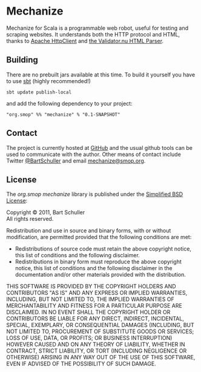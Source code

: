 # Mechanize

Mechanize for Scala is a programmable web robot, useful for testing and scraping websites. It understands both the HTTP protocol and HTML, thanks to [Apache HttpClient](http://hc.apache.org/httpcomponents-client-ga/) and [the Validator.nu HTML Parser](http://about.validator.nu/htmlparser/).

## Building

There are no prebuilt jars available at this time. To build it yourself you have to use [sbt](http://code.google.com/p/simple-build-tool/) (highly recommended!)

    sbt update publish-local

and add the following dependency to your project:

    "org.smop" %% "mechanize" % "0.1-SNAPSHOT"

## Contact

The project is currently hosted at [GitHub](https://github.com/bartschuller/mechanize) and the usual github tools can be used to communicate with the author. Other means of contact include Twitter [@BartSchuller](http://twitter.com/BartSchuller) and email [mechanize@smop.org](mailto:mechanize@smop.org).

## License

The *org.smop mechanize* library is published under the [Simplified BSD License](http://www.opensource.org/licenses/bsd-license):

Copyright © 2011, Bart Schuller  
All rights reserved.

Redistribution and use in source and binary forms, with or without modification, are permitted provided that the following conditions are met:

  * Redistributions of source code must retain the above copyright notice, this list of conditions and the following disclaimer.
  * Redistributions in binary form must reproduce the above copyright notice, this list of conditions and the following disclaimer in the documentation and/or other materials provided with the distribution.

THIS SOFTWARE IS PROVIDED BY THE COPYRIGHT HOLDERS AND CONTRIBUTORS "AS IS" AND ANY EXPRESS OR IMPLIED WARRANTIES, INCLUDING, BUT NOT LIMITED TO, THE IMPLIED WARRANTIES OF MERCHANTABILITY AND FITNESS FOR A PARTICULAR PURPOSE ARE DISCLAIMED. IN NO EVENT SHALL THE COPYRIGHT HOLDER OR CONTRIBUTORS BE LIABLE FOR ANY DIRECT, INDIRECT, INCIDENTAL, SPECIAL, EXEMPLARY, OR CONSEQUENTIAL DAMAGES (INCLUDING, BUT NOT LIMITED TO, PROCUREMENT OF SUBSTITUTE GOODS OR SERVICES; LOSS OF USE, DATA, OR PROFITS; OR BUSINESS INTERRUPTION) HOWEVER CAUSED AND ON ANY THEORY OF LIABILITY, WHETHER IN CONTRACT, STRICT LIABILITY, OR TORT (INCLUDING NEGLIGENCE OR OTHERWISE) ARISING IN ANY WAY OUT OF THE USE OF THIS SOFTWARE, EVEN IF ADVISED OF THE POSSIBILITY OF SUCH DAMAGE.